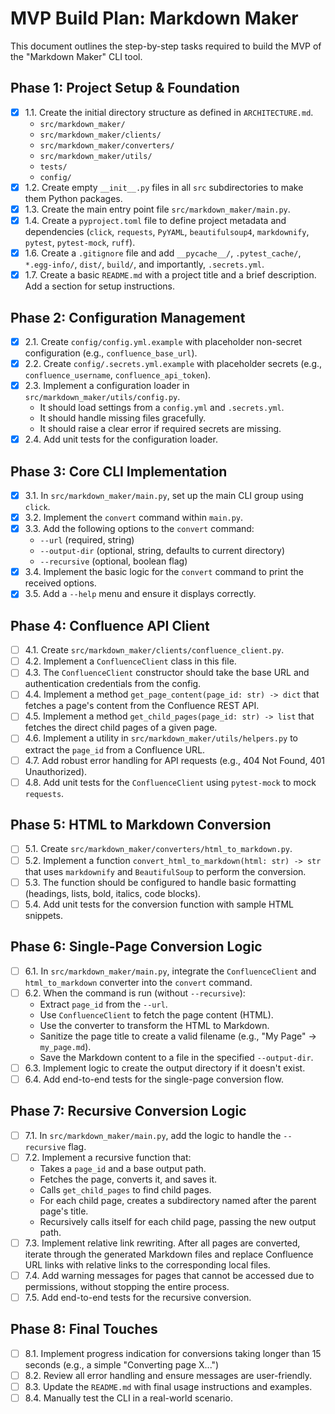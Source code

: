 # MVP Build Plan: Markdown Maker

This document outlines the step-by-step tasks required to build the MVP of the "Markdown Maker" CLI tool.

## Phase 1: Project Setup & Foundation

- [x] 1.1. Create the initial directory structure as defined in `ARCHITECTURE.md`.
    - `src/markdown_maker/`
    - `src/markdown_maker/clients/`
    - `src/markdown_maker/converters/`
    - `src/markdown_maker/utils/`
    - `tests/`
    - `config/`
- [x] 1.2. Create empty `__init__.py` files in all `src` subdirectories to make them Python packages.
- [x] 1.3. Create the main entry point file `src/markdown_maker/main.py`.
- [x] 1.4. Create a `pyproject.toml` file to define project metadata and dependencies (`click`, `requests`, `PyYAML`, `beautifulsoup4`, `markdownify`, `pytest`, `pytest-mock`, `ruff`).
- [x] 1.6. Create a `.gitignore` file and add `__pycache__/`, `.pytest_cache/`, `*.egg-info/`, `dist/`, `build/`, and importantly, `.secrets.yml`.
- [x] 1.7. Create a basic `README.md` with a project title and a brief description. Add a section for setup instructions.

## Phase 2: Configuration Management

- [x] 2.1. Create `config/config.yml.example` with placeholder non-secret configuration (e.g., `confluence_base_url`).
- [x] 2.2. Create `config/.secrets.yml.example` with placeholder secrets (e.g., `confluence_username`, `confluence_api_token`).
- [x] 2.3. Implement a configuration loader in `src/markdown_maker/utils/config.py`.
    - It should load settings from a `config.yml` and `.secrets.yml`.
    - It should handle missing files gracefully.
    - It should raise a clear error if required secrets are missing.
- [x] 2.4. Add unit tests for the configuration loader.

## Phase 3: Core CLI Implementation

- [x] 3.1. In `src/markdown_maker/main.py`, set up the main CLI group using `click`.
- [x] 3.2. Implement the `convert` command within `main.py`.
- [x] 3.3. Add the following options to the `convert` command:
    - `--url` (required, string)
    - `--output-dir` (optional, string, defaults to current directory)
    - `--recursive` (optional, boolean flag)
- [x] 3.4. Implement the basic logic for the `convert` command to print the received options.
- [x] 3.5. Add a `--help` menu and ensure it displays correctly.

## Phase 4: Confluence API Client

- [ ] 4.1. Create `src/markdown_maker/clients/confluence_client.py`.
- [ ] 4.2. Implement a `ConfluenceClient` class in this file.
- [ ] 4.3. The `ConfluenceClient` constructor should take the base URL and authentication credentials from the config.
- [ ] 4.4. Implement a method `get_page_content(page_id: str) -> dict` that fetches a page's content from the Confluence REST API.
- [ ] 4.5. Implement a method `get_child_pages(page_id: str) -> list` that fetches the direct child pages of a given page.
- [ ] 4.6. Implement a utility in `src/markdown_maker/utils/helpers.py` to extract the `page_id` from a Confluence URL.
- [ ] 4.7. Add robust error handling for API requests (e.g., 404 Not Found, 401 Unauthorized).
- [ ] 4.8. Add unit tests for the `ConfluenceClient` using `pytest-mock` to mock `requests`.

## Phase 5: HTML to Markdown Conversion

- [ ] 5.1. Create `src/markdown_maker/converters/html_to_markdown.py`.
- [ ] 5.2. Implement a function `convert_html_to_markdown(html: str) -> str` that uses `markdownify` and `BeautifulSoup` to perform the conversion.
- [ ] 5.3. The function should be configured to handle basic formatting (headings, lists, bold, italics, code blocks).
- [ ] 5.4. Add unit tests for the conversion function with sample HTML snippets.

## Phase 6: Single-Page Conversion Logic

- [ ] 6.1. In `src/markdown_maker/main.py`, integrate the `ConfluenceClient` and `html_to_markdown` converter into the `convert` command.
- [ ] 6.2. When the command is run (without `--recursive`):
    - Extract `page_id` from the `--url`.
    - Use `ConfluenceClient` to fetch the page content (HTML).
    - Use the converter to transform the HTML to Markdown.
    - Sanitize the page title to create a valid filename (e.g., "My Page" -> `my_page.md`).
    - Save the Markdown content to a file in the specified `--output-dir`.
- [ ] 6.3. Implement logic to create the output directory if it doesn't exist.
- [ ] 6.4. Add end-to-end tests for the single-page conversion flow.

## Phase 7: Recursive Conversion Logic

- [ ] 7.1. In `src/markdown_maker/main.py`, add the logic to handle the `--recursive` flag.
- [ ] 7.2. Implement a recursive function that:
    - Takes a `page_id` and a base output path.
    - Fetches the page, converts it, and saves it.
    - Calls `get_child_pages` to find child pages.
    - For each child page, creates a subdirectory named after the parent page's title.
    - Recursively calls itself for each child page, passing the new output path.
- [ ] 7.3. Implement relative link rewriting. After all pages are converted, iterate through the generated Markdown files and replace Confluence URL links with relative links to the corresponding local files.
- [ ] 7.4. Add warning messages for pages that cannot be accessed due to permissions, without stopping the entire process.
- [ ] 7.5. Add end-to-end tests for the recursive conversion.

## Phase 8: Final Touches

- [ ] 8.1. Implement progress indication for conversions taking longer than 15 seconds (e.g., a simple "Converting page X...")
- [ ] 8.2. Review all error handling and ensure messages are user-friendly.
- [ ] 8.3. Update the `README.md` with final usage instructions and examples.
- [ ] 8.4. Manually test the CLI in a real-world scenario.
